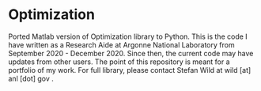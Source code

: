 # Optimization
Ported Matlab version of Optimization library to Python. This is the code I have written as a Research Aide at Argonne National Laboratory from September 2020 - December 2020. Since then, the current code may have updates from other users. The point of this repository is meant for a portfolio of my work. For full library, please contact Stefan Wild at wild [at] anl [dot] gov .
